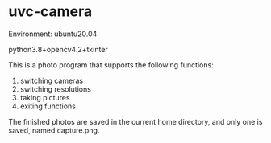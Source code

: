 # uvc-camera 

Environment: ubuntu20.04

python3.8+opencv4.2+tkinter 

This is a photo program that supports the following functions: 
  1. switching cameras
  2. switching resolutions
  3. taking pictures 
  4. exiting functions

The finished photos are saved in the current home directory, and only one is saved, named capture.png.


